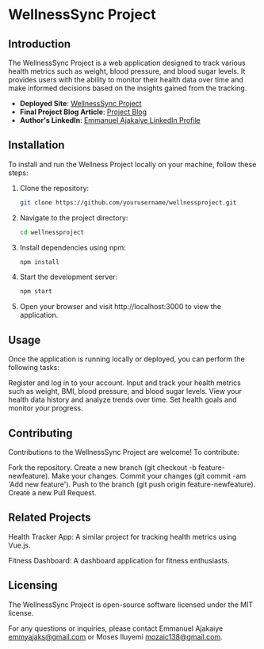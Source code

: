 # WellnessSync Project

## Introduction

The WellnessSync Project is a web application designed to track various health metrics such as weight, blood pressure, and blood sugar levels. It provides users with the ability to monitor their health data over time and make informed decisions based on the insights gained from the tracking.

- **Deployed Site**: [WellnessSync Project](https://app.flutterflow.io/project/weighty-vacmve?tab=pageSelector&page=HomePage)
- **Final Project Blog Article**: [Project Blog](https://medium.com/@emmyajaks2016/empowering-health-the-journey-of-wellness-sync-9b5a1772ee92)
- **Author's LinkedIn**: [Emmanuel Ajakaiye LinkedIn Profile](https://www.linkedin.com/in/emmanuel-ajakaiye-a4b34a23a)

## Installation

To install and run the Wellness Project locally on your machine, follow these steps:

1. Clone the repository:
   ```bash
   git clone https://github.com/yourusername/wellnessproject.git

2. Navigate to the project directory:
   ```bash
   cd wellnessproject

3. Install dependencies using npm:
    ```bash
    npm install

5. Start the development server:
   ```bash
   npm start

5. Open your browser and visit http://localhost:3000 to view the application.

## Usage
Once the application is running locally or deployed, you can perform the following tasks:

Register and log in to your account.
Input and track your health metrics such as weight, BMI, blood pressure, and blood sugar levels.
View your health data history and analyze trends over time.
Set health goals and monitor your progress.

## Contributing
Contributions to the WellnessSync Project are welcome! To contribute:

Fork the repository.
Create a new branch (git checkout -b feature-newfeature).
Make your changes.
Commit your changes (git commit -am 'Add new feature').
Push to the branch (git push origin feature-newfeature).
Create a new Pull Request.

## Related Projects
Health Tracker App: A similar project for tracking health metrics using Vue.js.

Fitness Dashboard: A dashboard application for fitness enthusiasts.

## Licensing
The WellnessSync Project is open-source software licensed under the MIT license.

For any questions or inquiries, please contact Emmanuel Ajakaiye emmyajaks@gmail.com or Moses Iluyemi mozaic138@gmail.com.
